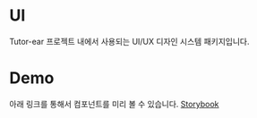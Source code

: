 # UI

Tutor-ear 프로젝트 내에서 사용되는 UI/UX 디자인 시스템 패키지입니다.

# Demo

아래 링크를 통해서 컴포넌트를 미리 볼 수 있습니다.
[Storybook](https://62973b3549b36f003aac6bb1-kpdepatxyx.chromatic.com/?path=/docs/components-avatar--default)
